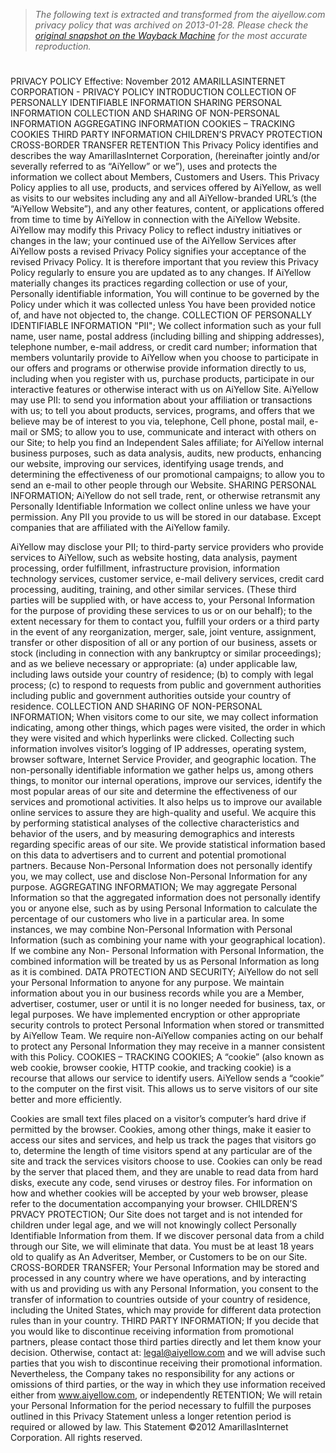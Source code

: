 > *The following text is extracted and transformed from the aiyellow.com privacy policy that was archived on 2013-01-28. Please check the [original snapshot on the Wayback Machine](https://web.archive.org/web/20130128005524id_/http%3A//www.aiyellow.com/pdf/privacy_en.pdf) for the most accurate reproduction.*

# 

PRIVACY POLICY
Effective: November 2012
AMARILLASINTERNET CORPORATION - PRIVACY POLICY
INTRODUCTION
COLLECTION OF PERSONALLY IDENTIFIABLE INFORMATION
SHARING PERSONAL INFORMATION
COLLECTION AND SHARING OF NON-PERSONAL INFORMATION
AGGREGATING INFORMATION
COOKIES – TRACKING COOKIES
THIRD PARTY INFORMATION
CHILDREN’S PRVACY PROTECTION
CROSS-BORDER TRANSFER
RETENTION
This Privacy Policy identifies and describes the way AmarillasInternet Corporation,
(hereinafter jointly and/or severally referred to as “AiYellow” or we”), uses and protects
the information we collect about Members, Customers and Users. This Privacy Policy
applies to all use, products, and services offered by AiYellow, as well as visits to our
websites including any and all AiYellow-branded URL’s (the “AiYellow Website”), and
any other features, content, or applications offered from time to time by AiYellow in
connection with the AiYellow Website. AiYellow may modify this Privacy Policy to
reflect industry initiatives or changes in the law; your continued use of the AiYellow
Services after AiYellow posts a revised Privacy Policy signifies your acceptance of the
revised Privacy Policy. It is therefore important that you review this Privacy Policy
regularly to ensure you are updated as to any changes. If AiYellow materially changes
its practices regarding collection or use of your, Personally identifiable information,
You will continue to be governed by the Policy under which it was collected unless You
have been provided notice of, and have not objected to, the change.
COLLECTION OF PERSONALLY IDENTIFIABLE INFORMATION "PII";
We collect information such as your full name, user name, postal address (including
billing and shipping addresses), telephone number, e-mail address, or credit card
number; information that members voluntarily provide to AiYellow when you choose to
participate in our offers and programs or otherwise provide information directly to us,
including when you register with us, purchase products, participate in our interactive
features or otherwise interact with us on AiYellow Site.
AiYellow may use PII: to send you information about your affiliation or transactions
with us; to tell you about products, services, programs, and offers that we believe may
be of interest to you via, telephone, Cell phone, postal mail, e-mail or SMS; to allow
you to use, communicate and interact with others on our Site; to help you find an
Independent Sales affiliate; for AiYellow internal business purposes, such as data
analysis, audits, new products, enhancing our website, improving our services,
identifying usage trends, and determining the effectiveness of our promotional
campaigns; to allow you to send an e-mail to other people through our Website.
SHARING PERSONAL INFORMATION;
AiYellow do not sell trade, rent, or otherwise retransmit any Personally Identifiable
Information we collect online unless we have your permission. Any PII you provide to
us will be stored in our database. Except companies that are affiliated with the AiYellow
family.


AiYellow may disclose your PII; to third-party service providers who provide services to
AiYellow, such as website hosting, data analysis, payment processing, order fulfillment,
infrastructure provision, information technology services, customer service, e-mail
delivery services, credit card processing, auditing, training, and other similar services.
(These third parties will be supplied with, or have access to, your Personal Information
for the purpose of providing these services to us or on our behalf); to the extent
necessary for them to contact you, fulfill your orders or a third party in the event of any
reorganization, merger, sale, joint venture, assignment, transfer or other disposition of
all or any portion of our business, assets or stock (including in connection with any
bankruptcy or similar proceedings); and as we believe necessary or appropriate: (a)
under applicable law, including laws outside your country of residence; (b) to comply
with legal process; (c) to respond to requests from public and government authorities
including public and government authorities outside your country of residence.
COLLECTION AND SHARING OF NON-PERSONAL INFORMATION;
When visitors come to our site, we may collect information indicating, among other
things, which pages were visited, the order in which they were visited and which
hyperlinks were clicked. Collecting such information involves visitor’s logging of IP
addresses, operating system, browser software, Internet Service Provider, and
geographic location. The non-personally identifiable information we gather helps us,
among others things, to monitor our internal operations, improve our services, identify
the most popular areas of our site and determine the effectiveness of our services and
promotional activities. It also helps us to improve our available online services to
assure they are high-quality and useful. We acquire this by performing statistical
analyses of the collective characteristics and behavior of the users, and by measuring
demographics and interests regarding specific areas of our site. We provide statistical
information based on this data to advertisers and to current and potential promotional
partners. Because Non-Personal Information does not personally identify you, we may
collect, use and disclose Non-Personal Information for any purpose.
AGGREGATING INFORMATION;
We may aggregate Personal Information so that the aggregated information does not
personally identify you or anyone else, such as by using Personal Information to
calculate the percentage of our customers who live in a particular area. In some
instances, we may combine Non-Personal Information with Personal Information (such
as combining your name with your geographical location). If we combine any Non-
Personal Information with Personal Information, the combined information will be
treated by us as Personal Information as long as it is combined.
DATA PROTECTION AND SECURITY;
AiYellow do not sell your Personal Information to anyone for any purpose. We maintain
information about you in our business records while you are a Member, advertiser,
costumer, user or until it is no longer needed for business, tax, or legal purposes. We
have implemented encryption or other appropriate security controls to protect Personal
Information when stored or transmitted by AiYellow Team. We require non-AiYellow
companies acting on our behalf to protect any Personal Information they may receive
in a manner consistent with this Policy.
COOKIES – TRACKING COOKIES;
A “cookie” (also known as web cookie, browser cookie, HTTP cookie, and tracking
cookie) is a recourse that allows our service to identify users. AiYellow sends a
“cookie” to the computer on the first visit. This allows us to serve visitors of our site
better and more efficiently.


Cookies are small text files placed on a visitor’s computer’s hard drive if permitted by
the browser. Cookies, among other things, make it easier to access our sites and
services, and help us track the pages that visitors go to, determine the length of time
visitors spend at any particular are of the site and track the services visitors choose to
use. Cookies can only be read by the server that placed them, and they are unable to
read data from hard disks, execute any code, send viruses or destroy files. For
information on how and whether cookies will be accepted by your web browser, please
refer to the documentation accompanying your browser.
CHILDREN’S PRVACY PROTECTION;
Our Site does not target and is not intended for children under legal age, and we will
not knowingly collect Personally Identifiable Information from them. If we discover
personal data from a child through our Site, we will eliminate that data. You must be at
least 18 years old to qualify as An Adveritser, Member, or Customers to be on our Site.
CROSS-BORDER TRANSFER;
Your Personal Information may be stored and processed in any country where we have
operations, and by interacting with us and providing us with any Personal Information,
you consent to the transfer of information to countries outside of your country of
residence, including the United States, which may provide for different data protection
rules than in your country.
THIRD PARTY INFORMATION;
If you decide that you would like to discontinue receiving information from promotional
partners, please contact those third parties directly and let them know your decision.
Otherwise, contact at: legal@aiyellow.com and we will advise such parties that you
wish to discontinue receiving their promotional information. Nevertheless, the Company
takes no responsibility for any actions or omissions of third parties, or the way in which
they use information received either from www.aiyellow.com, or independently
RETENTION;
We will retain your Personal Information for the period necessary to fulfill the purposes
outlined in this Privacy Statement unless a longer retention period is required or
allowed by law.
This Statement ©2012 AmarillasInternet Corporation. All rights reserved.
